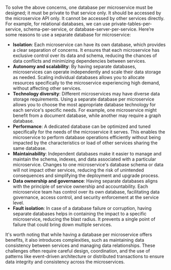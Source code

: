 To solve the above concerns, one database per microservice must be designed; it must be private to that service only. It should be accessed by the microservice API only. It cannot be accessed by other services directly. For example, for relational databases, we can use private-tables-per-service, schema-per-service, or database-server-per-service. Here’re some reasons to use a separate database for microservice:

- **Isolation**: Each microservice can have its own database, which provides a clear separation of concerns. It ensures that each microservice has exclusive control over its data and schema, reducing the chances of data conflicts and minimizing dependencies between services.
- **Autonomy and scalability**: By having separate databases, microservices can operate independently and scale their data storage as needed. Scaling individual databases allows you to allocate resources specifically to the microservice experiencing high demand, without affecting other services.
- **Technology diversity**: Different microservices may have diverse data storage requirements. Using a separate database per microservice allows you to choose the most appropriate database technology for each service's specific needs. For example, one microservice might benefit from a document database, while another may require a graph database.
- **Performance**: A dedicated database can be optimized and tuned specifically for the needs of the microservice it serves. This enables the microservice to perform database operations efficiently without being impacted by the characteristics or load of other services sharing the same database.
- **Maintainability**: Independent databases make it easier to manage and maintain the schema, indexes, and data associated with a particular microservice. Changes to one microservice's database schema or data will not impact other services, reducing the risk of unintended consequences and simplifying the deployment and upgrade process.
- **Data ownership and governance**: Having separate databases aligns with the principle of service ownership and accountability. Each microservice team has control over its own database, facilitating data governance, access control, and security enforcement at the service level.
- **Fault isolation**: In case of a database failure or corruption, having separate databases helps in containing the impact to a specific microservice, reducing the blast radius. It prevents a single point of failure that could bring down multiple services.

It's worth noting that while having a database per microservice offers benefits, it also introduces complexities, such as maintaining data consistency between services and managing data relationships. These challenges often require careful design, coordination, and the use of patterns like event-driven architecture or distributed transactions to ensure data integrity and consistency across the microservices.
